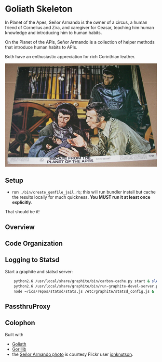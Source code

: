 # Goliath Skeleton

In Planet of the Apes, Señor Armando is the owner of a circus, a human friend of Cornelius and Zira, and caregiver for Ceasar, teaching him human knowledge and introducing him to human habits.

On the Planet of the APIs, Señor Armando is a collection of helper methods that introduce human habits to APIs.

Both have an enthusiastic appreciation for rich Corinthian leather.

![Señor Armando photo](http://github.com/infochimps-labs/senor_armando/blob/master/senor_armando.jpeg)

## Setup

* run `./bin/create_gemfile_jail.rb`; this will run bundler install but cache the results locally for much quickness. **You MUST run it at least once explicitly**.

That should be it!
  
## Overview


## Code Organization

## Logging to Statsd

Start a graphite and statsd server:

```bash
    python2.6 /usr/local/share/graphite/bin/carbon-cache.py start & sleep 1 ;
    python2.6 /usr/local/share/graphite/bin/run-graphite-devel-server.py /usr/local/share/graphite & sleep 2 ;
    node ~/ics/repos/statsd/stats.js /etc/graphite/statsd_config.js &
```

## PassthruProxy

## Colophon

Built with
* [Goliath](http://goliath.io)
* [Gorillib](http://github.com/infochimps-labs/gorillib)
* the [Señor Armando photo](http://www.flickr.com/photos/jonknutson/2176806164/sizes/o/in/photostream/) is courtesy Flickr user [jonknutson](http://www.flickr.com/photos/jonknutson).
